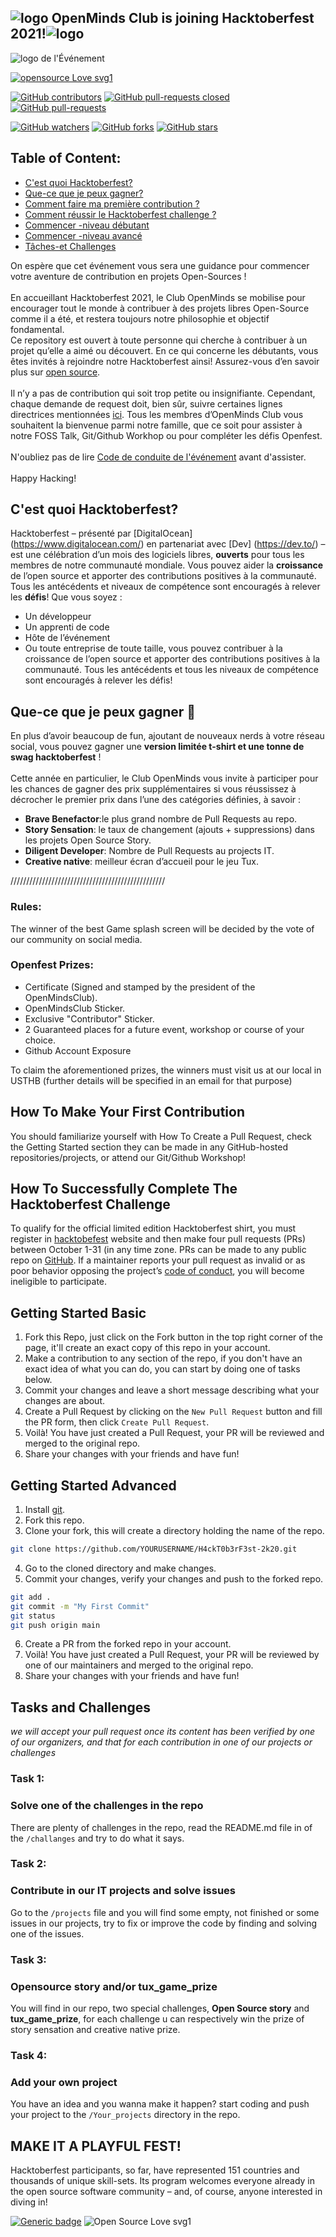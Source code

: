 ## ![logo](https://www.pixenli.com/image/D8IcXWhb) OpenMinds Club is joining Hacktoberfest 2021!![logo](https://www.pixenli.com/image/D8IcXWhb) 
![logo de l'Événement](https://www.pixenli.com/image/9Ws7i63v)

[![opensource  Love svg1 ](https://badges.frapsoft.com/os/v1/open-source.svg?v=103)](https://github.com/ellerbrock/open-source-badges/)

[![GitHub contributors](https://img.shields.io/github/contributors/openmindsclub/H4ckT0b3rF3st-2k21)](https://GitHub.com/Naereen/StrapDown.js/graphs/contributors/)
[![GitHub pull-requests closed](https://img.shields.io/github/issues-pr-closed/openmindsclub/H4ckT0b3rF3st-2k21)](https://GitHub.com/Naereen/StrapDown.js/pull/)
[![GitHub pull-requests](https://img.shields.io/github/issues-pr/openmindsclub/H4ckT0b3rF3st-2k21)](https://GitHub.com/Naereen/StrapDown.js/pull/)


[![GitHub watchers](https://img.shields.io/github/watchers/openmindsclub/H4ckT0b3rF3st-2k21?style=social)](https://github.com/abdelhak2406/test/network)
[![GitHub forks](https://img.shields.io/github/forks/openmindsclub/H4ckT0b3rF3st-2k21?style=social)](https://github.com/abdelhak2406/test/network)
[![GitHub stars](https://img.shields.io/github/stars/openmindsclub/H4ckT0b3rF3st-2k21?style=social)](https://github.com/abdelhak2406/test/network)

## Table of Content:
  * [C'est quoi Hacktoberfest?](#C'est-quoi-Hacktoberfest?)
  * [Que-ce que je peux gagner?](#Que-ce-que-je-peux-gagner)
  * [Comment faire ma première contribution ?](#Comment-faire-ma-première-contribution)
  * [Comment réussir le Hacktoberfest challenge ?](#Comment-réussir-le-Hacktoberfest-challenge)
  * [Commencer -niveau débutant ](#Commencer-niveau-débutant)
  * [Commencer -niveau avancé](#Commencer-niveau-avancé)
  * [Tâches-et Challenges](#Tâches-et-Challenges)

On espère que cet événement vous sera une guidance pour commencer votre aventure de contribution en projets Open-Sources !<br/><br/>
En accueillant Hacktoberfest 2021, le Club OpenMinds  se mobilise pour encourager tout le monde à contribuer à des projets libres Open-Source comme il a été, et restera toujours notre philosophie et objectif fondamental.<br/> Ce repository est ouvert à toute personne qui cherche à contribuer à un projet qu’elle a aimé ou découvert. En ce qui concerne les débutants, vous êtes invités à rejoindre notre Hacktoberfest ainsi! Assurez-vous d’en savoir plus sur [open source](https://github.com/open-source).<br/><br/>
Il n’y a pas de contribution qui soit trop petite ou insignifiante. Cependant, chaque demande de request doit, bien sûr, suivre certaines lignes directrices mentionnées [ici](https://hacktoberfest.digitalocean.com/resources/participation). Tous les membres d’OpenMinds Club vous souhaitent la bienvenue parmi notre famille, que ce soit pour assister à notre FOSS Talk, Git/Github Workhop ou pour compléter les défis Openfest.<br/><br/>
N'oubliez pas de lire [Code de conduite de l'événement](https://docs.google.com/document/d/1gFKOhyUqMZzrZcbq8A_TpO5x9J9HK6agv70awCH8pyI/edit) avant d'assister.<br/><br/>
Happy Hacking!

## C'est quoi Hacktoberfest? ###
  Hacktoberfest – présenté par [DigitalOcean] (https://www.digitalocean.com/) en partenariat avec [Dev] (https://dev.to/) – est une célébration d’un mois des logiciels libres, **ouverts** pour tous les membres de notre communauté mondiale. Vous pouvez aider la **croissance** de l’open source et apporter des contributions positives à la communauté. Tous les antécédents et niveaux de compétence sont encouragés à relever les **défis**! Que vous soyez :
   - Un développeur
   - Un apprenti de code
   - Hôte de l’événement
   - Ou toute entreprise de toute taille, vous pouvez contribuer à la croissance de l’open source et apporter des contributions positives à la communauté. Tous les antécédents et tous les niveaux de compétence sont encouragés à relever les défis! 
​
## Que-ce que je peux gagner 🎁
  En plus d’avoir beaucoup de fun, ajoutant de nouveaux nerds à votre réseau social, vous pouvez gagner une **version limitée t-shirt et une tonne de swag hacktoberfest** !<br/><br/>
  Cette année en particulier, le Club OpenMinds vous invite à participer pour les chances de gagner des prix supplémentaires si vous réussissez à décrocher le premier prix dans l’une des catégories définies, à savoir : <br/>
  * **Brave Benefactor**:le plus grand nombre de Pull Requests au repo.
  * **Story Sensation**:  le taux de changement (ajouts + suppressions) dans les projets Open Source Story.
  * **Diligent Developer**: Nombre de Pull Requests au projects IT.
  * **Creative native**: meilleur écran d’accueil pour le jeu Tux.<br/>
  

/////////////////////////////////////////////////





### Rules:
The winner of the best Game splash screen will be decided by the vote of our community on social media.
### Openfest Prizes:
* Certificate (Signed and stamped by the president of the OpenMindsClub).
* OpenMindsClub Sticker.
* Exclusive "Contributor" Sticker.
* 2 Guaranteed places for a future event, workshop or course of your choice.
* Github Account Exposure
​<br/>

To claim the aforementioned prizes, the winners must visit us at our local in USTHB (further details will be specified in an email for that purpose)

## How To Make Your First Contribution
  You should familiarize yourself with How To Create a Pull Request, check the Getting Started section they can be made in any GitHub-hosted repositories/projects, or attend our Git/Github Workshop!
​
## How To Successfully Complete The Hacktoberfest Challenge
  To qualify for the official limited edition Hacktoberfest shirt, you must register in [hacktobefest](https://hacktoberfest.digitalocean.com/) website and then make four pull requests (PRs) between October 1-31 (in any time zone. PRs can be made to any public repo on [GitHub](https://github.com/). If a maintainer reports your pull request as invalid or as poor behavior opposing the project’s [code of conduct](https://docs.google.com/document/d/1gFKOhyUqMZzrZcbq8A_TpO5x9J9HK6agv70awCH8pyI/edit), you will become ineligible to participate.
  ## Getting Started Basic
1. Fork this Repo, just click on the Fork button in the top right corner of the page, it'll create an exact copy of this repo in your account.
2. Make a contribution to any section of the repo, if you don't have an exact idea of what you can do, you can start by doing one of tasks below.
3. Commit your changes and leave a short message describing what your changes are about.
4. Create a Pull Request by clicking on the `New Pull Request` button and fill the PR form, then click `Create Pull Request`.
5. Voilà! You have just created a Pull Request, your PR will be reviewed and merged to the original repo.
6. Share your changes with your friends and have fun!

## Getting Started Advanced
1. Install [git](https://git-scm.com).
2. Fork this repo.
3. Clone your fork, this will create a directory holding the name of the repo.
``` bash
git clone https://github.com/YOURUSERNAME/H4ckT0b3rF3st-2k20.git
```
4. Go to the cloned directory and make changes.
5. Commit your changes, verify your changes and push to the forked repo.
``` bash
git add .
git commit -m "My First Commit"
git status
git push origin main
```
6. Create a PR from the forked repo in your account.
7. Voilà! You have just created a Pull Request, your PR will be reviewed by one of our maintainers and merged to the original repo.
8. Share your changes with your friends and have fun!

## Tasks and Challenges

*we will accept your pull request once its content has been verified by one of our organizers, and that for each contribution in one of our projects or challenges*

### Task 1:
### Solve one of the challenges in the repo
There are plenty of challenges in the repo, read the README.md file in of the `/challanges` and try to do what it says. 

### Task 2:
### Contribute in our IT projects and solve issues
Go to the `/projects` file and you will find some empty, not finished or some issues in our projects, try to fix or improve the code by finding and solving one of the issues.

### Task 3:
### Opensource story and/or tux_game_prize
You will find in our repo, two special challenges, **Open Source story** and **tux_game_prize**, for each challenge u can respectively win the prize of story sensation and creative native prize.


### Task 4:
### Add your own project
You have an idea and you wanna make it happen? start coding and push your project to the `/Your_projects` directory in the repo.

## MAKE IT A PLAYFUL FEST!
  Hacktoberfest participants, so far, have represented 151 countries and thousands of unique skill-sets. Its program welcomes everyone already in the open source software community – and, of course, anyone interested in diving in!
  
[![Generic badge](https://img.shields.io/badge/Made%20With-Love-FF1493.svg)](https://shields.io/) ![Open Source Love svg1](https://www.pixenli.com/image/FpTQu89X)
